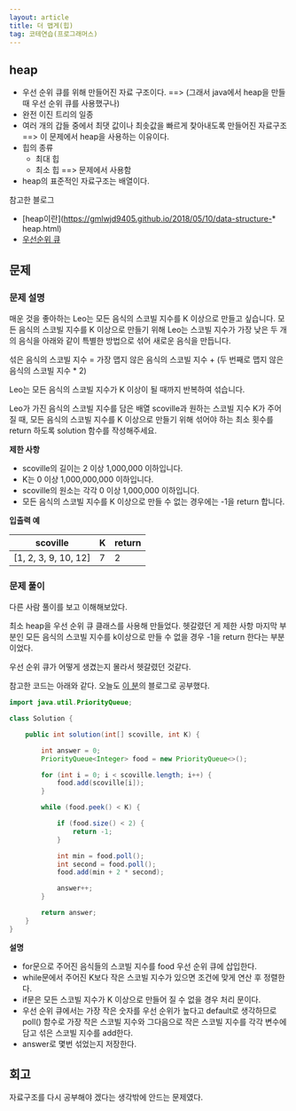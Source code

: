 ```yaml
---
layout: article
title: 더 맵게(힙)
tag: 코테연습(프로그래머스)
---
```


## heap

* 우선 순위 큐를 위해 만들어진 자료 구조이다. ==> (그래서 java에서 heap을 만들 때 우선 순위 큐를 사용했구나)
* 완전 이진 트리의 일종
* 여러 개의 갑들 중에서 최댓 값이나 최솟값을 빠르게 찾아내도록 만들어진 자료구조 ==> 이 문제에서 heap을 사용하는 이유이다.
* 힙의 종류
	* 최대 힙
	* 최소 힙 ==> 문제에서 사용함
* heap의 표준적인 자료구조는 배열이다.



참고한 블로그

* [heap이란](https://gmlwjd9405.github.io/2018/05/10/data-structure-* heap.html)
* [우선순위 큐](https://siyoon210.tistory.com/117)


## 문제

### 문제 설명

매운 것을 좋아하는 Leo는 모든 음식의 스코빌 지수를 K 이상으로 만들고 싶습니다. 모든 음식의 스코빌 지수를 K 이상으로 만들기 위해 Leo는 스코빌 지수가 가장 낮은 두 개의 음식을 아래와 같이 특별한 방법으로 섞어 새로운 음식을 만듭니다.

섞은 음식의 스코빌 지수 = 가장 맵지 않은 음식의 스코빌 지수 + (두 번째로 맵지 않은 음식의 스코빌 지수 * 2)

Leo는 모든 음식의 스코빌 지수가 K 이상이 될 때까지 반복하여 섞습니다.

Leo가 가진 음식의 스코빌 지수를 담은 배열 scoville과 원하는 스코빌 지수 K가 주어질 때, 모든 음식의 스코빌 지수를 K 이상으로 만들기 위해 섞어야 하는 최소 횟수를 return 하도록 solution 함수를 작성해주세요.

**제한 사항**

* scoville의 길이는 2 이상 1,000,000 이하입니다.
* K는 0 이상 1,000,000,000 이하입니다.
* scoville의 원소는 각각 0 이상 1,000,000 이하입니다.
* 모든 음식의 스코빌 지수를 K 이상으로 만들 수 없는 경우에는 -1을 return 합니다.

**입출력 예**

| scoville | K | return |
|---|---|---|
| [1, 2, 3, 9, 10, 12] | 7 | 2 |

### 문제 풀이

다른 사람 풀이를 보고 이해해보았다.

최소 heap을 우선 순위 큐 클래스를 사용해 만들었다. 헷갈렸던 게 제한 사항 마지막 부분인 모든 음식의 스코빌 지수를 k이상으로 만들 수 없을 경우 -1을 return 한다는 부분 이었다.

우선 순위 큐가 어떻게 생겼는지 몰라서 헷갈렸던 것같다.

참고한 코드는 아래와 같다. 오늘도 [이 분](https://codevang.tistory.com/314)의 블로그로 공부했다.

```java
import java.util.PriorityQueue;

class Solution {

	public int solution(int[] scoville, int K) {

		int answer = 0;
		PriorityQueue<Integer> food = new PriorityQueue<>();

		for (int i = 0; i < scoville.length; i++) {
			food.add(scoville[i]);
		} 

		while (food.peek() < K) {

			if (food.size() < 2) {
				return -1;
			}

			int min = food.poll();
			int second = food.poll();
			food.add(min + 2 * second);

			answer++;
		}

		return answer;
	}
}
```

**설명**

* for문으로 주어진 음식들의 스코빌 지수를 food 우선 순위 큐에 삽입한다.
* while문에서 주어진 K보다 작은 스코빌 지수가 있으면 조건에 맞게 연산 후 정렬한다.
* if문은 모든 스코빌 지수가 K 이상으로 만들어 질 수 없을 경우 처리 문이다.
* 우선 순위 큐에서는 가장 작은 숫자를 우선 순위가 높다고 default로 생각하므로 poll() 함수로 가장 작은 스코빌 지수와 그다음으로 작은 스코빌 지수를 각각 변수에 담고 섞은 스코빌 지수를 add한다.
* answer로 몇번 섞었는지 저장한다.


## 회고

자료구조를 다시 공부해야 겠다는 생각밖에 안드는 문제였다.